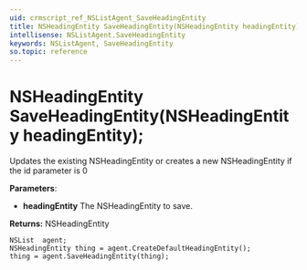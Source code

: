 ```yaml
---
uid: crmscript_ref_NSListAgent_SaveHeadingEntity
title: NSHeadingEntity SaveHeadingEntity(NSHeadingEntity headingEntity);
intellisense: NSListAgent.SaveHeadingEntity
keywords: NSListAgent, SaveHeadingEntity
so.topic: reference
---
```


# NSHeadingEntity SaveHeadingEntity(NSHeadingEntity headingEntity);

Updates the existing NSHeadingEntity or creates a new NSHeadingEntity if the id parameter is 0

**Parameters**:
 - **headingEntity** The NSHeadingEntity to save.

**Returns:** NSHeadingEntity

```crmscript
NSList  agent;
NSHeadingEntity thing = agent.CreateDefaultHeadingEntity();
thing = agent.SaveHeadingEntity(thing);
```


